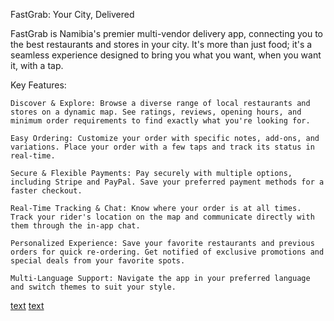 FastGrab: Your City, Delivered

FastGrab is Namibia's premier multi-vendor delivery app, connecting you to the best restaurants and stores in your city. It's more than just food; it's a seamless experience designed to bring you what you want, when you want it, with a tap.

Key Features:

    Discover & Explore: Browse a diverse range of local restaurants and stores on a dynamic map. See ratings, reviews, opening hours, and minimum order requirements to find exactly what you're looking for.

    Easy Ordering: Customize your order with specific notes, add-ons, and variations. Place your order with a few taps and track its status in real-time.

    Secure & Flexible Payments: Pay securely with multiple options, including Stripe and PayPal. Save your preferred payment methods for a faster checkout.

    Real-Time Tracking & Chat: Know where your order is at all times. Track your rider's location on the map and communicate directly with them through the in-app chat.

    Personalized Experience: Save your favorite restaurants and previous orders for quick re-ordering. Get notified of exclusive promotions and special deals from your favorite spots.

    Multi-Language Support: Navigate the app in your preferred language and switch themes to suit your style.
[text](https://expo.dev/accounts/it4chi00/projects/fastgrab-multi/builds/95e21002-37d8-4f06-8b3c-9d0719d646cc)
[text](https://expo.dev/accounts/it4chi00/projects/fastgrab-multivendor-restaurant/builds/4a91e7dc-2666-4e9d-9d42-c802e4774fec)